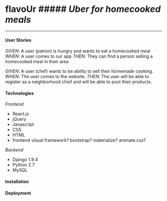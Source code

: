 # flavoUr ##### *Uber for homecooked meals*
---------



#### User Stories

*GIVEN*: A user (patron) is hungry and wants to eat a homecooked meal
*WHEN*: A user comes to our app
*THEN*: They can find a person selling a homecooked meal in their area


*GIVEN*: A user (chef) wants to be ability to sell their homemade cooking.
*WHEN*: The user comes to the website.
*THEN*: The user will be able to register as a neighborhood chief and will be able to post their products.

#### Technologies

*Frontend*
- React.js
- jQuery
- Javascript
- CSS
- HTML
- frontend visual framework? bootstrap? materialize? animate.css?

*Backend*
- Django 1.9.4
- Python 2.7
- MySQL

#### Installation

#### Deployment

